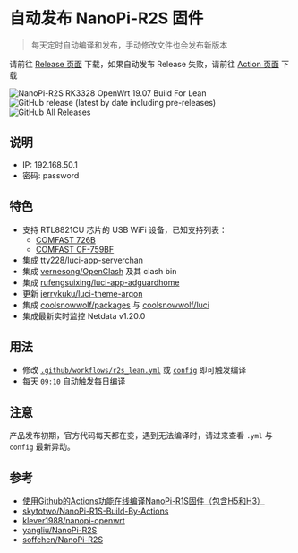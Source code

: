 # 自动发布 NanoPi-R2S 固件

> 每天定时自动编译和发布，手动修改文件也会发布新版本

请前往 [Release 页面](https://github.com/maxming2333/NanoPi-R2S/releases) 下载，如果自动发布 Release 失败，请前往 [Action 页面](https://github.com/maxming2333/NanoPi-R2S/actions) 下载

![NanoPi-R2S RK3328 OpenWrt 19.07 Build For Lean](https://github.com/maxming2333/NanoPi-R2S/workflows/NanoPi-R2S%20RK3328%20OpenWrt%2019.07%20Build%20For%20Lean/badge.svg)
![GitHub release (latest by date including pre-releases)](https://img.shields.io/github/v/release/maxming2333/NanoPi-R2S?include_prereleases)
![GitHub All Releases](https://img.shields.io/github/downloads/maxming2333/NanoPi-R2S/total)


## 说明
* IP: 192.168.50.1
* 密码: password

## 特色
* 支持 RTL8821CU 芯片的 USB WiFi 设备，已知支持列表：
    - [COMFAST 726B](https://u.jd.com/DOkkhX)
    - [COMFAST CF-759BF](https://u.jd.com/C2ivH7)
* 集成 [tty228/luci-app-serverchan](https://github.com/tty228/luci-app-serverchan)
* 集成 [vernesong/OpenClash](https://github.com/vernesong/OpenClash) 及其 clash bin
* 集成 [rufengsuixing/luci-app-adguardhome](https://github.com/rufengsuixing/luci-app-adguardhome)
* 更新 [jerrykuku/luci-theme-argon](https://github.com/jerrykuku/luci-theme-argon)
* 集成 [coolsnowwolf/packages](https://github.com/coolsnowwolf/packages) 与 [coolsnowwolf/luci](https://github.com/coolsnowwolf/luci)
* 集成最新实时监控 Netdata v1.20.0

## 用法
- 修改 [`.github/workflows/r2s_lean.yml`](.github/workflows/r2s_lean.yml) 或 [`config`](config) 即可触发编译
- 每天 `09:10` 自动触发每日编译

## 注意
产品发布初期，官方代码每天都在变，遇到无法编译时，请过来查看 `.yml` 与 `config` 最新异动。

## 参考
* [使用Github的Actions功能在线编译NanoPi-R1S固件（包含H5和H3）](https://totoro.site/index.php/archives/70/)
* [skytotwo/NanoPi-R1S-Build-By-Actions](https://github.com/skytotwo/NanoPi-R1S-Build-By-Actions)
* [klever1988/nanopi-openwrt](https://github.com/klever1988/nanopi-openwrt)
* [yangliu/NanoPi-R2S](https://github.com/yangliu/NanoPi-R2S)
* [soffchen/NanoPi-R2S](https://github.com/soffchen/NanoPi-R2S)
